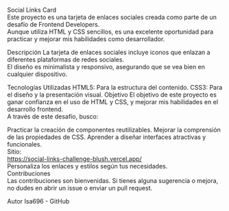 Social Links Card <br/>
Este proyecto es una tarjeta de enlaces sociales creada como parte de un desafío de Frontend Developers.<br/>Aunque utiliza HTML y CSS sencillos, es una excelente oportunidad para practicar y mejorar mis habilidades como desarrollador.

Descripción
La tarjeta de enlaces sociales incluye iconos que enlazan a diferentes plataformas de redes sociales.<br/> El diseño es minimalista y responsivo, asegurando que se vea bien en cualquier dispositivo.

Tecnologías Utilizadas
HTML5: Para la estructura del contenido.
CSS3: Para el diseño y la presentación visual.
Objetivo
El objetivo de este proyecto es ganar confianza en el uso de HTML y CSS, y mejorar mis habilidades en el desarrollo frontend. <br/>A través de este desafío, busco:<br/>

Practicar la creación de componentes reutilizables.
Mejorar la comprensión de las propiedades de CSS.
Aprender a diseñar interfaces atractivas y funcionales.<br/>
Sitio:<br/>
https://social-links-challenge-blush.vercel.app/<br/>
Personaliza los enlaces y estilos según tus necesidades.<br/>
Contribuciones<br/>
Las contribuciones son bienvenidas. Si tienes alguna sugerencia o mejora, no dudes en abrir un issue o enviar un pull request.

Autor
Isa696 - GitHub
